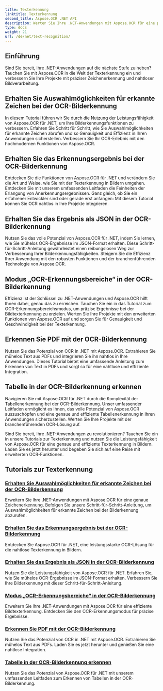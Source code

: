 ```yaml
---
title: Texterkennung
linktitle: Texterkennung
second_title: Aspose.OCR .NET API
description: Werten Sie Ihre .NET-Anwendungen mit Aspose.OCR für eine präzise Zeichenerkennung auf. Entdecken Sie Tutorials zum Erhalten von Auswahlmöglichkeiten, Ergebnissen und JSON-Formaten bei der OCR-Bilderkennung.
type: docs
weight: 21
url: /de/net/text-recognition/
---
```

## Einführung

Sind Sie bereit, Ihre .NET-Anwendungen auf die nächste Stufe zu heben? Tauchen Sie mit Aspose.OCR in die Welt der Texterkennung ein und verbessern Sie Ihre Projekte mit präziser Zeichenerkennung und nahtloser Bildverarbeitung.

## Erhalten Sie Auswahlmöglichkeiten für erkannte Zeichen bei der OCR-Bilderkennung

In diesem Tutorial führen wir Sie durch die Nutzung der Leistungsfähigkeit von Aspose.OCR für .NET, um Ihre Bilderkennungsfunktionen zu verbessern. Erfahren Sie Schritt für Schritt, wie Sie Auswahlmöglichkeiten für erkannte Zeichen abrufen und so Genauigkeit und Effizienz in Ihren Anwendungen sicherstellen. Verbessern Sie Ihr OCR-Erlebnis mit den hochmodernen Funktionen von Aspose.OCR.

## Erhalten Sie das Erkennungsergebnis bei der OCR-Bilderkennung

Entdecken Sie die Funktionen von Aspose.OCR für .NET und verändern Sie die Art und Weise, wie Sie mit der Texterkennung in Bildern umgehen. Entdecken Sie mit unserem umfassenden Leitfaden die Feinheiten der Erlangung von Anerkennungsergebnissen. Ganz gleich, ob Sie ein erfahrener Entwickler sind oder gerade erst anfangen: Mit diesem Tutorial können Sie OCR nahtlos in Ihre Projekte integrieren.

## Erhalten Sie das Ergebnis als JSON in der OCR-Bilderkennung

Nutzen Sie das volle Potenzial von Aspose.OCR für .NET, indem Sie lernen, wie Sie mühelos OCR-Ergebnisse im JSON-Format erhalten. Diese Schritt-für-Schritt-Anleitung gewährleistet einen reibungslosen Weg zur Verbesserung Ihrer Bilderkennungsfähigkeiten. Steigern Sie die Effizienz Ihrer Anwendung mit den robusten Funktionen und der branchenführenden Technologie von Aspose.OCR.

## Modus „OCR-Erkennungsbereiche“ in der OCR-Bilderkennung

Effizienz ist der Schlüssel zu .NET-Anwendungen und Aspose.OCR hilft Ihnen dabei, genau das zu erreichen. Tauchen Sie ein in das Tutorial zum OCR-Erkennungsbereichsmodus, um präzise Ergebnisse bei der Bildtexterkennung zu erzielen. Werten Sie Ihre Projekte mit den erweiterten Funktionen von Aspose.OCR auf und sorgen Sie für Genauigkeit und Geschwindigkeit bei der Texterkennung.

## Erkennen Sie PDF mit der OCR-Bilderkennung

Nutzen Sie das Potenzial von OCR in .NET mit Aspose.OCR. Extrahieren Sie mühelos Text aus PDFs und integrieren Sie ihn nahtlos in Ihre Anwendungen. Dieses Tutorial bietet eine umfassende Anleitung zum Erkennen von Text in PDFs und sorgt so für eine nahtlose und effiziente Integration.

## Tabelle in der OCR-Bilderkennung erkennen

Navigieren Sie mit Aspose.OCR für .NET durch die Komplexität der Tabellenerkennung bei der OCR-Bilderkennung. Unser umfassender Leitfaden ermöglicht es Ihnen, das volle Potenzial von Aspose.OCR auszuschöpfen und eine genaue und effiziente Tabellenerkennung in Ihren Anwendungen sicherzustellen. Werten Sie Ihre Projekte mit der branchenführenden OCR-Lösung auf.

Sind Sie bereit, Ihre .NET-Anwendungen zu revolutionieren? Tauchen Sie ein in unsere Tutorials zur Texterkennung und nutzen Sie die Leistungsfähigkeit von Aspose.OCR für eine genaue und effiziente Texterkennung in Bildern. Laden Sie es jetzt herunter und begeben Sie sich auf eine Reise mit erweiterten OCR-Funktionen.
## Tutorials zur Texterkennung
### [Erhalten Sie Auswahlmöglichkeiten für erkannte Zeichen bei der OCR-Bilderkennung](./get-choices-for-recognized-characters/)
Erweitern Sie Ihre .NET-Anwendungen mit Aspose.OCR für eine genaue Zeichenerkennung. Befolgen Sie unsere Schritt-für-Schritt-Anleitung, um Auswahlmöglichkeiten für erkannte Zeichen bei der Bilderkennung abzurufen.
### [Erhalten Sie das Erkennungsergebnis bei der OCR-Bilderkennung](./get-recognition-result/)
Entdecken Sie Aspose.OCR für .NET, eine leistungsstarke OCR-Lösung für die nahtlose Texterkennung in Bildern.
### [Erhalten Sie das Ergebnis als JSON in der OCR-Bilderkennung](./get-result-as-json/)
Nutzen Sie die Leistungsfähigkeit von Aspose.OCR für .NET. Erfahren Sie, wie Sie mühelos OCR-Ergebnisse im JSON-Format erhalten. Verbessern Sie Ihre Bilderkennung mit dieser Schritt-für-Schritt-Anleitung.
### [Modus „OCR-Erkennungsbereiche“ in der OCR-Bilderkennung](./ocr-detect-areas-mode/)
Erweitern Sie Ihre .NET-Anwendungen mit Aspose.OCR für eine effiziente Bildtexterkennung. Entdecken Sie den OCR-Erkennungsmodus für präzise Ergebnisse.
### [Erkennen Sie PDF mit der OCR-Bilderkennung](./recognize-pdf/)
Nutzen Sie das Potenzial von OCR in .NET mit Aspose.OCR. Extrahieren Sie mühelos Text aus PDFs. Laden Sie es jetzt herunter und genießen Sie eine nahtlose Integration.
### [Tabelle in der OCR-Bilderkennung erkennen](./recognize-table/)
Nutzen Sie das Potenzial von Aspose.OCR für .NET mit unserem umfassenden Leitfaden zum Erkennen von Tabellen in der OCR-Bilderkennung.
